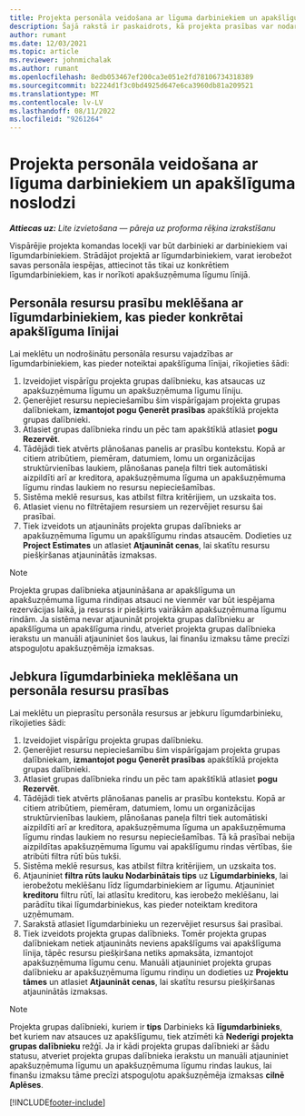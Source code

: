 ```yaml
---
title: Projekta personāla veidošana ar līguma darbiniekiem un apakšlīguma noslodzi
description: Šajā rakstā ir paskaidrots, kā projekta prasības var nodarbināt, izmantojot līgumdarbiniekus vai ar apakšuzņēmuma līgumiem saistītus darbiniekus korporācijā Microsoft Dynamics 365 Project Operations.
author: rumant
ms.date: 12/03/2021
ms.topic: article
ms.reviewer: johnmichalak
ms.author: rumant
ms.openlocfilehash: 8edb053467ef200ca3e051e2fd78106734318389
ms.sourcegitcommit: b2224d1f3c0bd4925d647e6ca3960db81a209521
ms.translationtype: MT
ms.contentlocale: lv-LV
ms.lasthandoff: 08/11/2022
ms.locfileid: "9261264"
---
```

# <a name="staffing-a-project-with-contract-workers-and-subcontracted-capacity"></a>Projekta personāla veidošana ar līguma darbiniekiem un apakšlīguma noslodzi

_**Attiecas uz:** Lite izvietošana — pāreja uz proforma rēķina izrakstīšanu_

Vispārējie projekta komandas locekļi var būt darbinieki ar darbiniekiem vai līgumdarbiniekiem. Strādājot projektā ar līgumdarbiniekiem, varat ierobežot savas personāla iespējas, attiecinot tās tikai uz konkrētiem līgumdarbiniekiem, kas ir norīkoti apakšuzņēmuma līgumu līnijā. 

## <a name="search-for-staff-resource-requirements-with-contract-workers-that-belong-to-a-specific-subcontract-line"></a>Personāla resursu prasību meklēšana ar līgumdarbiniekiem, kas pieder konkrētai apakšlīguma līnijai

Lai meklētu un nodrošinātu personāla resursu vajadzības ar līgumdarbiniekiem, kas pieder noteiktai apakšlīguma līnijai, rīkojieties šādi:

1. Izveidojiet vispārīgu projekta grupas dalībnieku, kas atsaucas uz apakšuzņēmuma līgumu un apakšuzņēmuma līgumu līniju.
2. Ģenerējiet resursu nepieciešamību šim vispārīgajam projekta grupas dalībniekam, **izmantojot pogu Ģenerēt prasības** apakštīklā projekta grupas dalībnieki.
3. Atlasiet grupas dalībnieka rindu un pēc tam apakštīklā atlasiet **pogu Rezervēt**. 
4. Tādējādi tiek atvērts plānošanas panelis ar prasību kontekstu. Kopā ar citiem atribūtiem, piemēram, datumiem, lomu un organizācijas struktūrvienības laukiem, plānošanas paneļa filtri tiek automātiski aizpildīti arī ar kreditora, apakšuzņēmuma līguma un apakšuzņēmuma līgumu rindas laukiem no resursu nepieciešamības.
5. Sistēma meklē resursus, kas atbilst filtra kritērijiem, un uzskaita tos. 
6. Atlasiet vienu no filtrētajiem resursiem un rezervējiet resursu šai prasībai. 
7. Tiek izveidots un atjaunināts projekta grupas dalībnieks ar apakšuzņēmuma līgumu un apakšlīgumu rindas atsaucēm. Dodieties uz **Project Estimates** un atlasiet **Atjaunināt cenas**, lai skatītu resursu piešķiršanas atjauninātās izmaksas. 

> [!NOTE]
> Projekta grupas dalībnieka atjaunināšana ar apakšlīguma un apakšuzņēmuma līguma rindiņas atsauci ne vienmēr var būt iespējama rezervācijas laikā, ja resurss ir piešķirts vairākām apakšuzņēmuma līgumu rindām. Ja sistēma nevar atjaunināt projekta grupas dalībnieku ar apakšlīguma un apakšlīguma rindu, atveriet projekta grupas dalībnieka ierakstu un manuāli atjauniniet šos laukus, lai finanšu izmaksu tāme precīzi atspoguļotu apakšuzņēmēja izmaksas.

## <a name="search-for-and-staff-resource-requirements-with-any-contract-worker"></a>Jebkura līgumdarbinieka meklēšana un personāla resursu prasības

Lai meklētu un pieprasītu personāla resursus ar jebkuru līgumdarbinieku, rīkojieties šādi:

1. Izveidojiet vispārīgu projekta grupas dalībnieku.
2. Ģenerējiet resursu nepieciešamību šim vispārīgajam projekta grupas dalībniekam, **izmantojot pogu Ģenerēt prasības** apakštīklā projekta grupas dalībnieki.
3. Atlasiet grupas dalībnieka rindu un pēc tam apakštīklā atlasiet **pogu Rezervēt**. 
4. Tādējādi tiek atvērts plānošanas panelis ar prasību kontekstu. Kopā ar citiem atribūtiem, piemēram, datumiem, lomu un organizācijas struktūrvienības laukiem, plānošanas paneļa filtri tiek automātiski aizpildīti arī ar kreditora, apakšuzņēmuma līguma un apakšuzņēmuma līgumu rindas laukiem no resursu nepieciešamības. Tā kā prasībai nebija aizpildītas apakšuzņēmuma līgumu vai apakšlīgumu rindas vērtības, šie atribūti filtra rūtī būs tukši.
5. Sistēma meklē resursus, kas atbilst filtra kritērijiem, un uzskaita tos.
6. Atjauniniet **filtra rūts lauku Nodarbinātais tips** uz **Līgumdarbinieks**, lai ierobežotu meklēšanu līdz līgumdarbiniekiem ar līgumu. Atjauniniet **kreditoru** filtru rūtī, lai atlasītu kreditoru, kas ierobežo meklēšanu, lai parādītu tikai līgumdarbiniekus, kas pieder noteiktam kreditora uzņēmumam.
7. Sarakstā atlasiet līgumdarbinieku un rezervējiet resursus šai prasībai.
8. Tiek izveidots projekta grupas dalībnieks. Tomēr projekta grupas dalībniekam netiek atjaunināts neviens apakšlīgums vai apakšlīguma līnija, tāpēc resursu piešķiršana netiks apmaksāta, izmantojot apakšuzņēmuma līgumu cenu. Manuāli atjauniniet projekta grupas dalībnieku ar apakšuzņēmuma līgumu rindiņu un dodieties uz **Projektu tāmes** un atlasiet **Atjaunināt cenas**, lai skatītu resursu piešķiršanas atjauninātās izmaksas.

> [!NOTE]
> Projekta grupas dalībnieki, kuriem ir **tips** Darbinieks kā **līgumdarbinieks**, bet kuriem nav atsauces uz apakšlīgumu, tiek atzīmēti kā **Nederīgi** **projekta grupas dalībnieku** režģī. Ja ir kādi projekta grupas dalībnieki ar šādu statusu, atveriet projekta grupas dalībnieka ierakstu un manuāli atjauniniet apakšuzņēmuma līgumu un apakšuzņēmuma līgumu rindas laukus, lai finanšu izmaksu tāme precīzi atspoguļotu apakšuzņēmēja izmaksas **cilnē Aplēses**. 


[!INCLUDE[footer-include](../../includes/footer-banner.md)]
